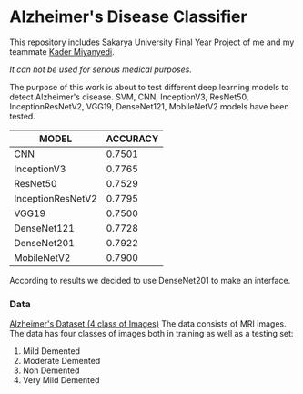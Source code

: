 # Alzheimer's Disease Classifier
This repository includes Sakarya University Final Year Project of me and my teammate [Kader Miyanyedi](https://github.com/Kadermiyanyedi). 

_It can not be used for serious medical purposes._

The purpose of this work is about to test different deep learning models to detect Alzheimer's disease.
SVM, CNN, InceptionV3, ResNet50, InceptionResNetV2, VGG19, DenseNet121, MobileNetV2 models have been tested.

| MODEL             	| ACCURACY 	|
|-------------------	|----------	|
| CNN               	| 0.7501   	|
| InceptionV3       	| 0.7765   	|
| ResNet50          	| 0.7529   	|
| InceptionResNetV2 	| 0.7795   	|
| VGG19             	| 0.7500   	|
| DenseNet121       	| 0.7728   	|
| DenseNet201       	| 0.7922   	|
| MobileNetV2       	| 0.7900   	|

According to results we decided to use DenseNet201 to make an interface.


### Data
[Alzheimer's Dataset (4 class of Images)](https://www.kaggle.com/tourist55/alzheimers-dataset-4-class-of-images)
The data consists of MRI images. The data has four classes of images both in training as well as a testing set:

1. Mild Demented
2. Moderate Demented
3. Non Demented
4. Very Mild Demented
